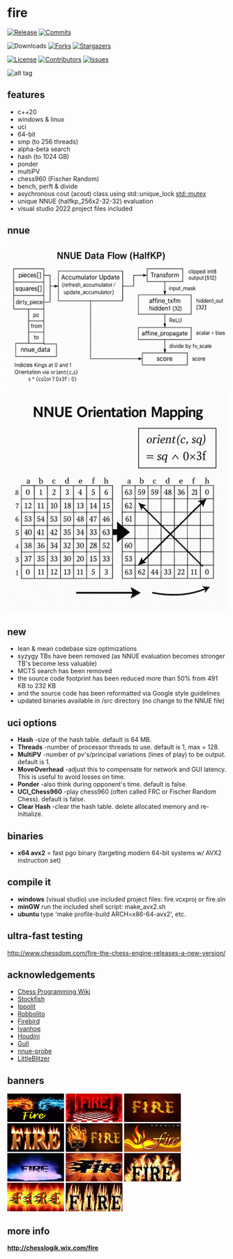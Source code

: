 # fire
<div align="left">

  [![Release][release-badge]][release-link]
  [![Commits][commits-badge]][commits-link]

  ![Downloads][downloads-badge]
  [![Forks][forks-shield]][forks-url]
  [![Stargazers][stars-shield]][stars-url]
  
  [![License][license-badge]][license-link]
  [![Contributors][contributors-shield]][contributors-url]
  [![Issues][issues-shield]][issues-url]
  
</div>

![alt tag](https://raw.githubusercontent.com/FireFather/fire-zero/master/bitmaps/nnue-gui.png)

## features
- c++20
- windows & linux
- uci
- 64-bit
- smp (to 256 threads)
- alpha-beta search
- hash (to 1024 GB)
- ponder
- multiPV
- chess960 (Fischer Random)
- bench, perft & divide
- asychronous cout (acout) class using std::unique_lock <std::mutex>
- unique NNUE (halfkp_256x2-32-32) evaluation
- visual studio 2022 project files included

## nnue
![alt tag](https://raw.githubusercontent.com/FireFather/fire/master/docs/nuue_halfkp_data_flow.png)
![alt tag](https://raw.githubusercontent.com/FireFather/fire/master/docs/nnue_orientation_mapping.png)

## new
- lean & mean codebase size optimizations
- syzygy TBs have been removed (as NNUE evaluation becomes stronger TB's become less valuable)
- MCTS search has been removed
- the source code footprint has been reduced more than 50% from 491 KB to 232 KB
- and the source code has been reformatted via Google style guidelines
- updated binaries available in /src directory (no change to the NNUE file)

## uci options
- **Hash** -size of the hash table. default is 64 MB.
- **Threads** -number of processor threads to use. default is 1, max = 128.
- **MultiPV** -number of pv's/principal variations (lines of play) to be output. default is 1.
- **MoveOverhead** -adjust this to compensate for network and GUI latency. This is useful to avoid losses on time.
- **Ponder** -also think during opponent's time. default is false.
- **UCI_Chess960** -play chess960 (often called FRC or Fischer Random Chess). default is false.
- **Clear Hash** -clear the hash table. delete allocated memory and re-initialize.

## binaries
- **x64 avx2** = fast pgo binary (targeting modern 64-bit systems w/ AVX2 instruction set)

## compile it
- **windows** (visual studio) use included project files: fire.vcxproj or fire.sln
- **minGW** run the included shell script: make_avx2.sh
- **ubuntu** type 'make profile-build ARCH=x86-64-avx2', etc.

## ultra-fast testing
http://www.chessdom.com/fire-the-chess-engine-releases-a-new-version/

## acknowledgements
- [Chess Programming Wiki](https://www.chessprogramming.org)
- [Stockfish](https://github.com/official-stockfish/Stockfish)
- [Ippolit](https://github.com/FireFather/ippolit)
- [Robbolito](https://github.com/FireFather/robbolito)
- [Firebird](https://github.com/FireFather/firebird)
- [Ivanhoe](https://www.chessprogramming.org/IvanHoe)
- [Houdini](https://www.cruxis.com/chess/houdini.htm)
- [Gull](https://github.com/FireFather/seagull)
- [nnue-probe](https://github.com/dshawul/nnue-probe/)
- [LittleBlitzer](http://www.kimiensoftware.com)

## banners
![alt tag](https://raw.githubusercontent.com/FireFather/fire/master/bitmaps/fire_1.bmp)
![alt tag](https://raw.githubusercontent.com/FireFather/fire/master/bitmaps/fire_2.bmp)
![alt tag](https://raw.githubusercontent.com/FireFather/fire/master/bitmaps/fire_3.bmp)
![alt tag](https://raw.githubusercontent.com/FireFather/fire/master/bitmaps/fire_4.bmp)
![alt tag](https://raw.githubusercontent.com/FireFather/fire/master/bitmaps/fire_5.bmp)
![alt tag](https://raw.githubusercontent.com/FireFather/fire/master/bitmaps/fire_6.bmp)
![alt tag](https://raw.githubusercontent.com/FireFather/fire/master/bitmaps/fire_7.bmp)
![alt tag](https://raw.githubusercontent.com/FireFather/fire/master/bitmaps/fire_8.bmp)
![alt tag](https://raw.githubusercontent.com/FireFather/fire/master/bitmaps/fire_9.bmp)
![alt tag](https://raw.githubusercontent.com/FireFather/fire/master/bitmaps/fire_10.bmp)
![alt tag](https://raw.githubusercontent.com/FireFather/fire/master/bitmaps/fire_11.bmp)

## more info
**http://chesslogik.wix.com/fire**

[contributors-url]:https://github.com/FireFather/fire/graphs/contributors
[forks-url]:https://github.com/FireFather/fire/network/members
[stars-url]:https://github.com/FireFather/fire/stargazers
[issues-url]:https://github.com/FireFather/fire/issues

[contributors-shield]:https://img.shields.io/github/contributors/FireFather/fire?style=for-the-badge&color=blue
[forks-shield]:https://img.shields.io/github/forks/FireFather/fire?style=for-the-badge&color=blue
[stars-shield]:https://img.shields.io/github/stars/FireFather/fire?style=for-the-badge&color=blue
[issues-shield]:https://img.shields.io/github/issues/FireFather/fire?style=for-the-badge&color=blue

[license-badge]:https://img.shields.io/github/license/FireFather/fire?style=for-the-badge&label=license&color=blue
[license-link]:https://github.com/FireFather/fire/blob/main/LICENSE
[release-badge]:https://img.shields.io/github/v/release/FireFather/fire?style=for-the-badge&label=official%20release
[release-link]:https://github.com/FireFather/fire/releases/latest
[commits-badge]:https://img.shields.io/github/commits-since/FireFather/fire/latest?style=for-the-badge
[commits-link]:https://github.com/FireFather/fire/commits/main
[downloads-badge]:https://img.shields.io/github/downloads/FireFather/fire/total?style=for-the-badge&color=blue
